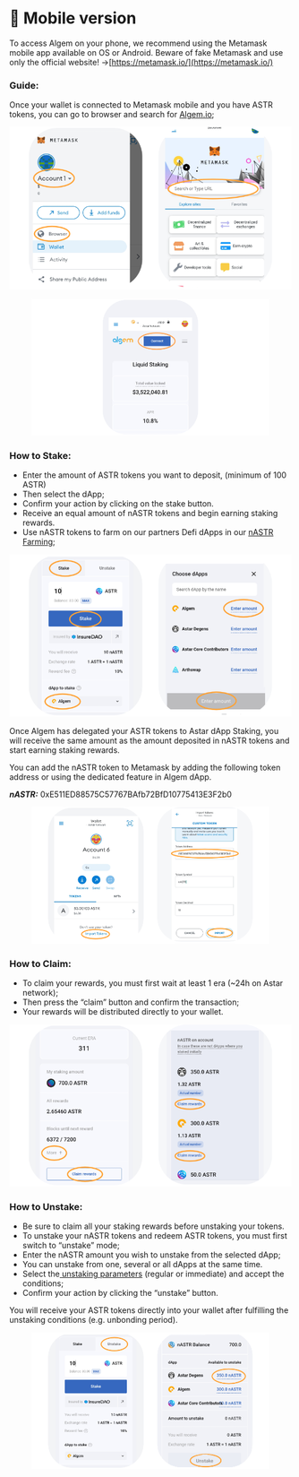 # 📱 Mobile version

To access Algem on your phone, we recommend using the Metamask mobile app available on OS or Android. Beware of fake Metamask and use only the official website! ->[https://metamask.io/](https://metamask.io/)

### Guide:

Once your wallet is connected to Metamask mobile and you have ASTR tokens, you can go to browser and search for [Algem.io](http://algem.io);

![](../../../Thai2/.gitbook/assets/A.png)

<figure><img src="../../../Thai2/.gitbook/assets/B.png" alt=""><figcaption></figcaption></figure>

### **How to Stake:**&#x20;

* Enter the amount of ASTR tokens you want to deposit, (minimum of 100 ASTR)
* Then select the dApp;
* Confirm your action by clicking on the stake button.
* Receive an equal amount of nASTR tokens and begin earning staking rewards.
* Use nASTR tokens to farm on our partners Defi dApps in our [nASTR Farming](https://docs.algem.io/get-started/how-to-use-algems-nastr-liquidity-hub);

![](<../../.gitbook/assets/C (1) (1).png>)

Once Algem has delegated your ASTR tokens to Astar dApp Staking, you will receive the same amount as the amount deposited in nASTR tokens and start earning staking rewards.

You can add the nASTR token to Metamask by adding the following token address or using the dedicated feature in Algem dApp.

_**nASTR:**_ 0xE511ED88575C57767BAfb72BfD10775413E3F2b0

<figure><img src="../../../Thai2/.gitbook/assets/F (1).png" alt=""><figcaption></figcaption></figure>

### **How to Claim:**

* To claim your rewards, you must first wait at least 1 era (\~24h on Astar network);
* Then press the “claim” button and confirm the transaction;
* Your rewards will be distributed directly to your wallet.

![](<../../../Thai2/.gitbook/assets/E (1).png>)

### **How to Unstake:**

* Be sure to claim all your staking rewards before unstaking your tokens.
* To unstake your nASTR tokens and redeem ASTR tokens, you must first switch to “unstake” mode;
* Enter the nASTR amount you wish to unstake from the selected dApp;
* You can unstake from one, several or all dApps at the same time.
* Select the[ unstaking parameters](https://docs.algem.io/algem-protocol/liquid-staking/unstaking-nastr) (regular or immediate) and accept the conditions;
* Confirm your action by clicking the “unstake” button.

You will receive your ASTR tokens directly into your wallet after fulfilling the unstaking conditions (e.g. unbonding period).

<figure><img src="../../.gitbook/assets/D (1) (1) (1).png" alt=""><figcaption></figcaption></figure>
